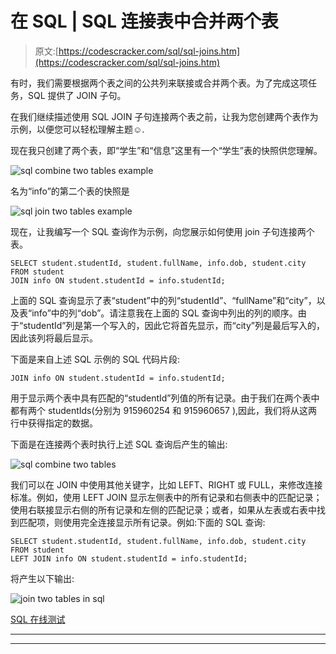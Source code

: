 # 在 SQL | SQL 连接表中合并两个表

> 原文:[https://codescracker.com/sql/sql-joins.htm](https://codescracker.com/sql/sql-joins.htm)

有时，我们需要根据两个表之间的公共列来联接或合并两个表。为了完成这项任务，SQL 提供了 JOIN 子句。

在我们继续描述使用 SQL JOIN 子句连接两个表之前，让我为您创建两个表作为示例，以便您可以轻松理解主题☺.

现在我只创建了两个表，即“学生”和“信息”这里有一个“学生”表的快照供您理解。

![sql combine two tables example](../Images/d44f989ee0104dd3fcb8dbb1c8e0d88a.png)

名为“info”的第二个表的快照是

![sql join two tables example](../Images/44e9e8611f237adf306630cdbfa71b30.png)

现在，让我编写一个 SQL 查询作为示例，向您展示如何使用 join 子句连接两个表。

```
SELECT student.studentId, student.fullName, info.dob, student.city
FROM student
JOIN info ON student.studentId = info.studentId;
```

上面的 SQL 查询显示了表“student”中的列“studentId”、“fullName”和“city”，以及表“info”中的列“dob”。请注意我在上面的 SQL 查询中列出的列的顺序。由于“studentId”列是第一个写入的，因此它将首先显示，而“city”列是最后写入的，因此该列将最后显示。

下面是来自上述 SQL 示例的 SQL 代码片段:

```
JOIN info ON student.studentId = info.studentId;
```

用于显示两个表中具有匹配的“studentId”列值的所有记录。由于我们在两个表中都有两个 studentIds(分别为 915960254 和 915960657 ),因此，我们将从这两行中获得指定的数据。

下面是在连接两个表时执行上述 SQL 查询后产生的输出:

![sql combine two tables](../Images/89be084ad23059110068e15ab0ecae60.png)

我们可以在 JOIN 中使用其他关键字，比如 LEFT、RIGHT 或 FULL，来修改连接标准。例如，使用 LEFT JOIN 显示左侧表中的所有记录和右侧表中的匹配记录；使用右联接显示右侧的所有记录和左侧的匹配记录；或者，如果从左表或右表中找到匹配项，则使用完全连接显示所有记录。例如:下面的 SQL 查询:

```
SELECT student.studentId, student.fullName, info.dob, student.city
FROM student
LEFT JOIN info ON student.studentId = info.studentId;
```

将产生以下输出:

![join two tables in sql](../Images/6feb13eafa0b84a2954566c5f97e432d.png)

[SQL 在线测试](/exam/showtest.php?subid=7)

* * *

* * *